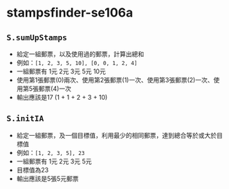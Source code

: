 # stampsfinder-se106a

## `S.sumUpStamps`
- 給定一組郵票，以及使用過的郵票，計算出總和
- 例如：`[1, 2, 3, 5, 10], [0, 0, 1, 2, 4]`
- 一組郵票有 1元 2元 3元 5元 10元
- 使用第1張郵票(0)兩次、使用第2張郵票(1)一次、使用第3張郵票(2)一次、使用第5張郵票(4)一次
- 輸出應該是17 (1 + 1 + 2 + 3 + 10)

## `S.initIA`
- 給定一組郵票，及一個目標值，利用最少的相同郵票，達到總合等於或大於目標值
- 例如：`[1, 2, 3, 5], 23`
- 一組郵票有 1元 2元 3元 5元
- 目標值為23
- 輸出應該是5張5元郵票
